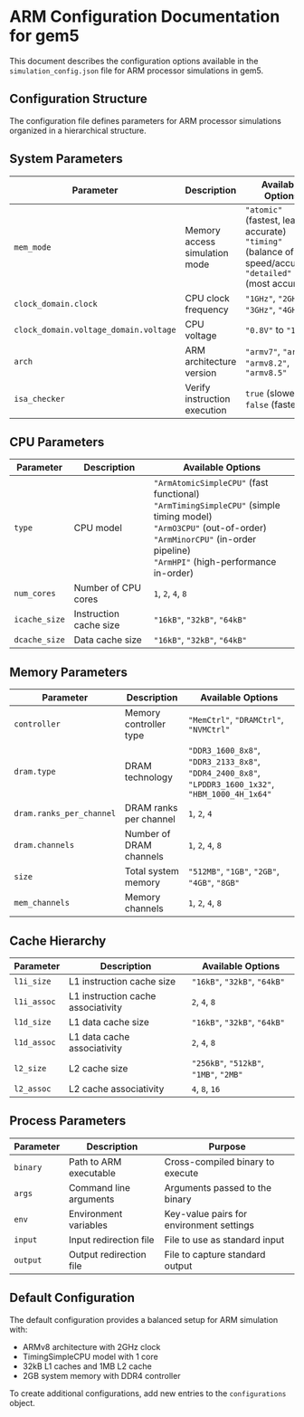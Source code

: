 # ARM Configuration Documentation for gem5

This document describes the configuration options available in the `simulation_config.json` file for ARM processor simulations in gem5.

## Configuration Structure

The configuration file defines parameters for ARM processor simulations organized in a hierarchical structure.

## System Parameters

| Parameter | Description | Available Options |
|-----------|-------------|-------------------|
| `mem_mode` | Memory access simulation mode | `"atomic"` (fastest, least accurate)<br>`"timing"` (balance of speed/accuracy)<br>`"detailed"` (most accurate) |
| `clock_domain.clock` | CPU clock frequency | `"1GHz"`, `"2GHz"`, `"3GHz"`, `"4GHz"` |
| `clock_domain.voltage_domain.voltage` | CPU voltage | `"0.8V"` to `"1.2V"` |
| `arch` | ARM architecture version | `"armv7"`, `"armv8"`, `"armv8.2"`, `"armv8.5"` |
| `isa_checker` | Verify instruction execution | `true` (slower), `false` (faster) |

## CPU Parameters

| Parameter | Description | Available Options |
|-----------|-------------|-------------------|
| `type` | CPU model | `"ArmAtomicSimpleCPU"` (fast functional)<br>`"ArmTimingSimpleCPU"` (simple timing model)<br>`"ArmO3CPU"` (out-of-order)<br>`"ArmMinorCPU"` (in-order pipeline)<br>`"ArmHPI"` (high-performance in-order) |
| `num_cores` | Number of CPU cores | `1`, `2`, `4`, `8` |
| `icache_size` | Instruction cache size | `"16kB"`, `"32kB"`, `"64kB"` |
| `dcache_size` | Data cache size | `"16kB"`, `"32kB"`, `"64kB"` |

## Memory Parameters

| Parameter | Description | Available Options |
|-----------|-------------|-------------------|
| `controller` | Memory controller type | `"MemCtrl"`, `"DRAMCtrl"`, `"NVMCtrl"` |
| `dram.type` | DRAM technology | `"DDR3_1600_8x8"`, `"DDR3_2133_8x8"`, `"DDR4_2400_8x8"`, `"LPDDR3_1600_1x32"`, `"HBM_1000_4H_1x64"` |
| `dram.ranks_per_channel` | DRAM ranks per channel | `1`, `2`, `4` |
| `dram.channels` | Number of DRAM channels | `1`, `2`, `4`, `8` |
| `size` | Total system memory | `"512MB"`, `"1GB"`, `"2GB"`, `"4GB"`, `"8GB"` |
| `mem_channels` | Memory channels | `1`, `2`, `4`, `8` |

## Cache Hierarchy

| Parameter | Description | Available Options |
|-----------|-------------|-------------------|
| `l1i_size` | L1 instruction cache size | `"16kB"`, `"32kB"`, `"64kB"` |
| `l1i_assoc` | L1 instruction cache associativity | `2`, `4`, `8` |
| `l1d_size` | L1 data cache size | `"16kB"`, `"32kB"`, `"64kB"` |
| `l1d_assoc` | L1 data cache associativity | `2`, `4`, `8` |
| `l2_size` | L2 cache size | `"256kB"`, `"512kB"`, `"1MB"`, `"2MB"` |
| `l2_assoc` | L2 cache associativity | `4`, `8`, `16` |

## Process Parameters

| Parameter | Description | Purpose |
|-----------|-------------|---------|
| `binary` | Path to ARM executable | Cross-compiled binary to execute |
| `args` | Command line arguments | Arguments passed to the binary |
| `env` | Environment variables | Key-value pairs for environment settings |
| `input` | Input redirection file | File to use as standard input |
| `output` | Output redirection file | File to capture standard output |

## Default Configuration

The default configuration provides a balanced setup for ARM simulation with:
- ARMv8 architecture with 2GHz clock
- TimingSimpleCPU model with 1 core
- 32kB L1 caches and 1MB L2 cache
- 2GB system memory with DDR4 controller

To create additional configurations, add new entries to the `configurations` object.